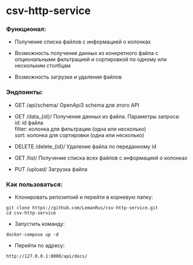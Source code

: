 # csv-http-service

### Функционал:

* Получение списка файлов с информацией о колонках

* Возможность получения данных из конкретного файла с опциональными фильтрацией и сортировкой по одному или нескольким
  столбцам

* Возможность загрузки и удаления файлов

### Эндпоинты:

* GET /api/schema/ OpenApi3 schema для этого API

* GET /data_{id}/ Получение данных из файла. Параметры запроса:  
id: id файла  
filter: колонка для фильтрации (одна или
  несколько)  
sort: колонка для сортировки (одна или несколько)

* DELETE /delete_{id}/ Удаление файла по переданному id

* GET /list/ Получение списка всех файлов с информацией о колонках

* PUT /upload/ Загрузка файла

### Как пользоваться:

* Клонировать репозитоий и перейти в корневую папку:

```
git clone https://github.com/LemanRus/csv-http-service.git
сd csv-http-service
```

* Запустить команду:

`docker-compose up -d`

* Перейти по адресу:

`http://127.0.0.1:8000/api/docs/`
